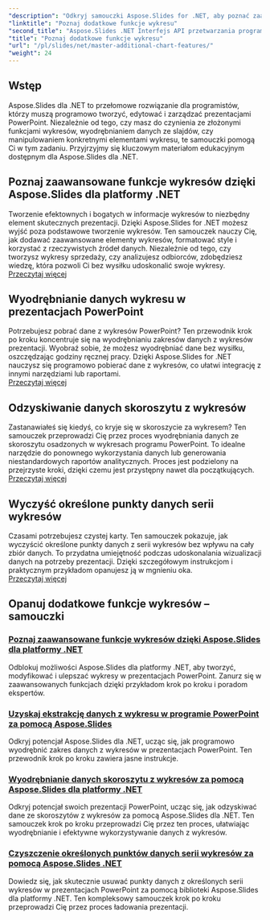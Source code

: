 ```yaml
---
"description": "Odkryj samouczki Aspose.Slides for .NET, aby poznać zaawansowane funkcje wykresów, wyodrębnić dane wykresu i manipulować danymi serii w prezentacjach PowerPoint."
"linktitle": "Poznaj dodatkowe funkcje wykresu"
"second_title": "Aspose.Slides .NET Interfejs API przetwarzania programu PowerPoint"
"title": "Poznaj dodatkowe funkcje wykresu"
"url": "/pl/slides/net/master-additional-chart-features/"
"weight": 24
---
```


## Wstęp

Aspose.Slides dla .NET to przełomowe rozwiązanie dla programistów, którzy muszą programowo tworzyć, edytować i zarządzać prezentacjami PowerPoint. Niezależnie od tego, czy masz do czynienia ze złożonymi funkcjami wykresów, wyodrębnianiem danych ze slajdów, czy manipulowaniem konkretnymi elementami wykresu, te samouczki pomogą Ci w tym zadaniu. Przyjrzyjmy się kluczowym materiałom edukacyjnym dostępnym dla Aspose.Slides dla .NET.

## Poznaj zaawansowane funkcje wykresów dzięki Aspose.Slides dla platformy .NET  
Tworzenie efektownych i bogatych w informacje wykresów to niezbędny element skutecznych prezentacji. Dzięki Aspose.Slides for .NET możesz wyjść poza podstawowe tworzenie wykresów. Ten samouczek nauczy Cię, jak dodawać zaawansowane elementy wykresów, formatować style i korzystać z rzeczywistych źródeł danych. Niezależnie od tego, czy tworzysz wykresy sprzedaży, czy analizujesz odbiorców, zdobędziesz wiedzę, która pozwoli Ci bez wysiłku udoskonalić swoje wykresy.  
[Przeczytaj więcej](./master-advanced-chart-features/)


## Wyodrębnianie danych wykresu w prezentacjach PowerPoint  
Potrzebujesz pobrać dane z wykresów PowerPoint? Ten przewodnik krok po kroku koncentruje się na wyodrębnianiu zakresów danych z wykresów prezentacji. Wyobraź sobie, że możesz wyodrębniać dane bez wysiłku, oszczędzając godziny ręcznej pracy. Dzięki Aspose.Slides for .NET nauczysz się programowo pobierać dane z wykresów, co ułatwi integrację z innymi narzędziami lub raportami.  
[Przeczytaj więcej](./get-chart-data-extraction/)


## Odzyskiwanie danych skoroszytu z wykresów  
Zastanawiałeś się kiedyś, co kryje się w skoroszycie za wykresem? Ten samouczek przeprowadzi Cię przez proces wyodrębniania danych ze skoroszytu osadzonych w wykresach programu PowerPoint. To idealne narzędzie do ponownego wykorzystania danych lub generowania niestandardowych raportów analitycznych. Proces jest podzielony na przejrzyste kroki, dzięki czemu jest przystępny nawet dla początkujących.  
[Przeczytaj więcej](./extract-workbook-data-from-charts/)


## Wyczyść określone punkty danych serii wykresów  
Czasami potrzebujesz czystej karty. Ten samouczek pokazuje, jak wyczyścić określone punkty danych z serii wykresów bez wpływu na cały zbiór danych. To przydatna umiejętność podczas udoskonalania wizualizacji danych na potrzeby prezentacji. Dzięki szczegółowym instrukcjom i praktycznym przykładom opanujesz ją w mgnieniu oka.  
[Przeczytaj więcej](./clearing-specific-chart-series-data-points/)

## Opanuj dodatkowe funkcje wykresów – samouczki
### [Poznaj zaawansowane funkcje wykresów dzięki Aspose.Slides dla platformy .NET](./master-advanced-chart-features/)
Odblokuj możliwości Aspose.Slides dla platformy .NET, aby tworzyć, modyfikować i ulepszać wykresy w prezentacjach PowerPoint. Zanurz się w zaawansowanych funkcjach dzięki przykładom krok po kroku i poradom ekspertów.
### [Uzyskaj ekstrakcję danych z wykresu w programie PowerPoint za pomocą Aspose.Slides](./get-chart-data-extraction/)
Odkryj potencjał Aspose.Slides dla .NET, ucząc się, jak programowo wyodrębnić zakres danych z wykresów w prezentacjach PowerPoint. Ten przewodnik krok po kroku zawiera jasne instrukcje.
### [Wyodrębnianie danych skoroszytu z wykresów za pomocą Aspose.Slides dla platformy .NET](./extract-workbook-data-from-charts/)
Odkryj potencjał swoich prezentacji PowerPoint, ucząc się, jak odzyskiwać dane ze skoroszytów z wykresów za pomocą Aspose.Slides dla .NET. Ten samouczek krok po kroku przeprowadzi Cię przez ten proces, ułatwiając wyodrębnianie i efektywne wykorzystywanie danych z wykresów.
### [Czyszczenie określonych punktów danych serii wykresów za pomocą Aspose.Slides .NET](./clearing-specific-chart-series-data-points/)
Dowiedz się, jak skutecznie usuwać punkty danych z określonych serii wykresów w prezentacjach PowerPoint za pomocą biblioteki Aspose.Slides dla platformy .NET. Ten kompleksowy samouczek krok po kroku przeprowadzi Cię przez proces ładowania prezentacji.
